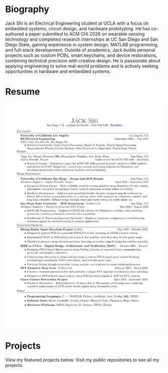 # Biography

Jack Shi is an Electrical Engineering student at UCLA with a focus on embedded systems, circuit design, and hardware prototyping. He has co-authored a paper submitted to ACM CHI 2026 on wearable sensing technology and completed research internships at UC San Diego and San Diego State, gaining experience in system design, MATLAB programming, and full-stack development. Outside of academics, Jack builds personal projects such as custom PCBs, smart keychains, and device restorations, combining technical precision with creative design. He is passionate about applying engineering to solve real-world problems and is actively seeking opportunities in hardware and embedded systems.

# Resume

![alt text](resume_october2025.png "Logo Title Text 1")

# Projects

View my featured projects below. Visit my public repositories to see all my projects.

<!---
jackshisd/jackshisd is a ✨ special ✨ repository because its `README.md` (this file) appears on your GitHub profile.
You can click the Preview link to take a look at your changes.
--->
